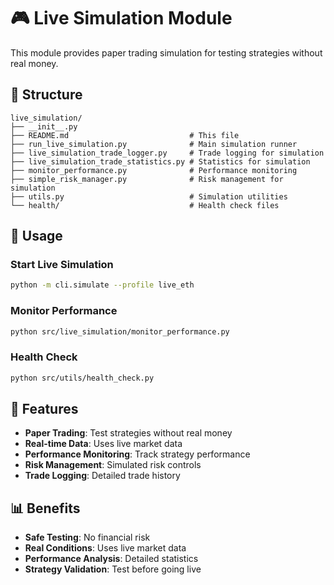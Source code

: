 # 🎮 Live Simulation Module

This module provides paper trading simulation for testing strategies without real money.

## 📁 Structure

```
live_simulation/
├── __init__.py
├── README.md                           # This file
├── run_live_simulation.py              # Main simulation runner
├── live_simulation_trade_logger.py     # Trade logging for simulation
├── live_simulation_trade_statistics.py # Statistics for simulation
├── monitor_performance.py              # Performance monitoring
├── simple_risk_manager.py              # Risk management for simulation
├── utils.py                            # Simulation utilities
└── health/                             # Health check files
```

## 🚀 Usage

### Start Live Simulation
```bash
python -m cli.simulate --profile live_eth
```

### Monitor Performance
```bash
python src/live_simulation/monitor_performance.py
```

### Health Check
```bash
python src/utils/health_check.py
```

## 🎯 Features

- **Paper Trading**: Test strategies without real money
- **Real-time Data**: Uses live market data
- **Performance Monitoring**: Track strategy performance
- **Risk Management**: Simulated risk controls
- **Trade Logging**: Detailed trade history

## 📊 Benefits

- **Safe Testing**: No financial risk
- **Real Conditions**: Uses live market data
- **Performance Analysis**: Detailed statistics
- **Strategy Validation**: Test before going live